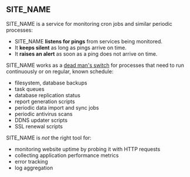 ## SITE_NAME

SITE_NAME is a service for monitoring cron jobs and similar periodic processes:

* SITE_NAME **listens for pings** from services being monitored.
* It **keeps silent** as long as pings arrive on time.
* It **raises an alert** as soon as a ping does not arrive on time.

SITE_NAME works as a [dead man's switch](https://en.wikipedia.org/wiki/Dead_man%27s_switch) for processes that need to
run continuously or on regular, known schedule:

* filesystem, database backups
* task queues
* database replication status
* report generation scripts
* periodic data import and sync jobs
* periodic antivirus scans
* DDNS updater scripts
* SSL renewal scripts

SITE_NAME is *not* the right tool for:

* monitoring website uptime by probing it with HTTP requests
* collecting application performance metrics
* error tracking
* log aggregation
